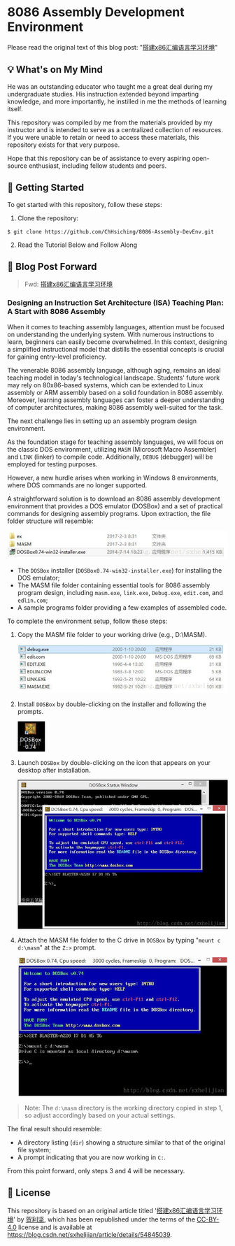 # 8086 Assembly Development Environment

Please read the original text of this blog post: "[搭建x86汇编语言学习环境](http://blog.csdn.net/sxhelijian/article/details/54845039)"

## 💡 What's on My Mind

He was an outstanding educator who taught me a great deal during my undergraduate studies. His instruction extended beyond imparting knowledge, and more importantly, he instilled in me the methods of learning itself.

This repository was compiled by me from the materials provided by my instructor and is intended to serve as a centralized collection of resources. If you were unable to retain or need to access these materials, this repository exists for that very purpose.

Hope that this repository can be of assistance to every aspiring open-source enthusiast, including fellow students and peers.

## 🚀 Getting Started

To get started with this repository, follow these steps:

1. Clone the repository:

```shell
$ git clone https://github.com/ChHsiching/8086-Assembly-DevEnv.git
```

2. Read the Tutorial Below and Follow Along

## 📝 Blog Post Forward

> Fwd: [搭建x86汇编语言学习环境](http://blog.csdn.net/sxhelijian/article/details/54845039)

### Designing an Instruction Set Architecture (ISA) Teaching Plan: A Start with 8086 Assembly 

When it comes to teaching assembly languages, attention must be focused on understanding the underlying system. With numerous instructions to learn, beginners can easily become overwhelmed. In this context, designing a simplified instructional model that distills the essential concepts is crucial for gaining entry-level proficiency. 

The venerable 8086 assembly language, although aging, remains an ideal teaching model in today's technological landscape. Students' future work may rely on 80x86-based systems, which can be extended to Linux assembly or ARM assembly based on a solid foundation in 8086 assembly. Moreover, learning assembly languages can foster a deeper understanding of computer architectures, making 8086 assembly well-suited for the task.

The next challenge lies in setting up an assembly program design environment. 

As the foundation stage for teaching assembly languages, we will focus on the classic DOS environment, utilizing `MASM` (Microsoft Macro Assembler) and `LINK` (linker) to compile code. Additionally, `DEBUG` (debugger) will be employed for testing purposes. 

However, a new hurdle arises when working in Windows 8 environments, where DOS commands are no longer supported. 

A straightforward solution is to download an 8086 assembly development environment that provides a DOS emulator (DOSBox) and a set of practical commands for designing assembly programs. Upon extraction, the file folder structure will resemble: 

![Directory structure](assets/1-DirStructure.jpg)

- The `DOSBox` installer (`DOSBox0.74-win32-installer.exe`) for installing the DOS emulator;
- The MASM file folder containing essential tools for 8086 assembly program design, including `masm.exe`, `link.exe`, `Debug.exe`, `edit.com`, and `edlin.com`;
- A sample programs folder providing a few examples of assembled code.

To complete the environment setup, follow these steps:

1. Copy the MASM file folder to your working drive (e.g., D:\MASM).

    ![MASM directory structure](assets/2-MASM.jpg)

2. Install `DOSBox` by double-clicking on the installer and following the prompts.

    ![DOSBOX icon](assets/3-icon.jpg)

3. Launch `DOSBox` by double-clicking on the icon that appears on your desktop after installation.

    ![Software startup interface](assets/4-startup.jpg)

4. Attach the MASM file folder to the C drive in `DOSBox` by typing "`mount c d:\masm`" at the `Z:>` prompt.

    ![Mount MASM directory](assets/5-mount.jpg)
     
> Note: The `d:\masm` directory is the working directory copied in step 1, so adjust accordingly based on your actual settings. 

The final result should resemble: 
- A directory listing (`dir`) showing a structure similar to that of the original file system;
- A prompt indicating that you are now working in `C:`.

From this point forward, only steps 3 and 4 will be necessary. 

## 📜 License

This repository is based on an original article titled '[搭建x86汇编语言学习环境](https://blog.csdn.net/sxhelijian/article/details/54845039)' by [贺利坚](https://helijian.blog.csdn.net/?type=blog), which has been republished under the terms of the [CC-BY-4.0]((https://creativecommons.org/licenses/by/4.0/)) license and is available at https://blog.csdn.net/sxhelijian/article/details/54845039.